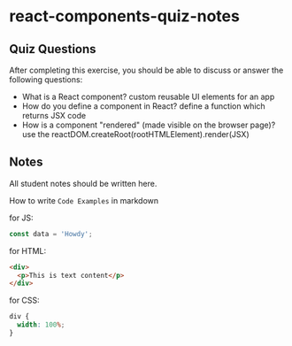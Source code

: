 # react-components-quiz-notes

## Quiz Questions

After completing this exercise, you should be able to discuss or answer the following questions:

- What is a React component?
  custom reusable UI elements for an app
- How do you define a component in React?
  define a function which returns JSX code
- How is a component "rendered" (made visible on the browser page)?
  use the reactDOM.createRoot(rootHTMLElement).render(JSX)

## Notes

All student notes should be written here.

How to write `Code Examples` in markdown

for JS:

```javascript
const data = 'Howdy';
```

for HTML:

```html
<div>
  <p>This is text content</p>
</div>
```

for CSS:

```css
div {
  width: 100%;
}
```
